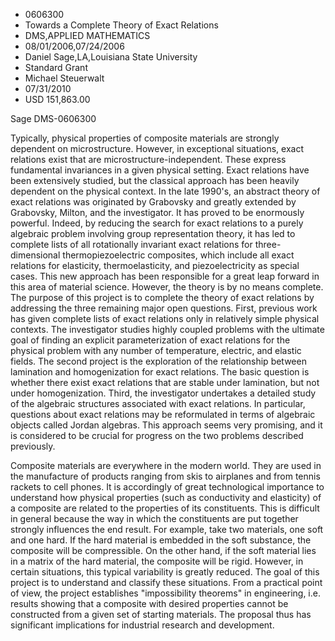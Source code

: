 
* 0606300
* Towards a Complete Theory of Exact Relations
* DMS,APPLIED MATHEMATICS
* 08/01/2006,07/24/2006
* Daniel Sage,LA,Louisiana State University
* Standard Grant
* Michael Steuerwalt
* 07/31/2010
* USD 151,863.00

Sage DMS-0606300

Typically, physical properties of composite materials are strongly dependent on
microstructure. However, in exceptional situations, exact relations exist that
are microstructure-independent. These express fundamental invariances in a given
physical setting. Exact relations have been extensively studied, but the
classical approach has been heavily dependent on the physical context. In the
late 1990's, an abstract theory of exact relations was originated by Grabovsky
and greatly extended by Grabovsky, Milton, and the investigator. It has proved
to be enormously powerful. Indeed, by reducing the search for exact relations to
a purely algebraic problem involving group representation theory, it has led to
complete lists of all rotationally invariant exact relations for three-
dimensional thermopiezoelectric composites, which include all exact relations
for elasticity, thermoelasticity, and piezoelectricity as special cases. This
new approach has been responsible for a great leap forward in this area of
material science. However, the theory is by no means complete. The purpose of
this project is to complete the theory of exact relations by addressing the
three remaining major open questions. First, previous work has given complete
lists of exact relations only in relatively simple physical contexts. The
investigator studies highly coupled problems with the ultimate goal of finding
an explicit parameterization of exact relations for the physical problem with
any number of temperature, electric, and elastic fields. The second project is
the exploration of the relationship between lamination and homogenization for
exact relations. The basic question is whether there exist exact relations that
are stable under lamination, but not under homogenization. Third, the
investigator undertakes a detailed study of the algebraic structures associated
with exact relations. In particular, questions about exact relations may be
reformulated in terms of algebraic objects called Jordan algebras. This approach
seems very promising, and it is considered to be crucial for progress on the two
problems described previously.

Composite materials are everywhere in the modern world. They are used in the
manufacture of products ranging from skis to airplanes and from tennis rackets
to cell phones. It is accordingly of great technological importance to
understand how physical properties (such as conductivity and elasticity) of a
composite are related to the properties of its constituents. This is difficult
in general because the way in which the constituents are put together strongly
influences the end result. For example, take two materials, one soft and one
hard. If the hard material is embedded in the soft substance, the composite will
be compressible. On the other hand, if the soft material lies in a matrix of the
hard material, the composite will be rigid. However, in certain situations, this
typical variability is greatly reduced. The goal of this project is to
understand and classify these situations. From a practical point of view, the
project establishes "impossibility theorems" in engineering, i.e. results
showing that a composite with desired properties cannot be constructed from a
given set of starting materials. The proposal thus has significant implications
for industrial research and development.
